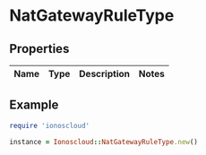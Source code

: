 # NatGatewayRuleType

## Properties

| Name | Type | Description | Notes |
| ---- | ---- | ----------- | ----- |

## Example

```ruby
require 'ionoscloud'

instance = Ionoscloud::NatGatewayRuleType.new()
```

